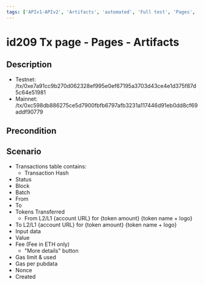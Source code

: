 ```yaml
---
tags: ['APIv1-APIv2', 'Artifacts', 'automated', 'Full test', 'Pages', 'Smoke test', 'Transaction', 'ZKF-2601', 'Active Partly Manual']
---
```


# id209 Tx page - Pages - Artifacts

## Description
  - Testnet: /tx/0xe7a91cc9b270d062328ef995e0ef67195a3703d43ce4e1d375f87d5c64e51981
  - Mainnet: /tx/0xc598db886275ce5d7900fbfb6797afb3231a117446d91eb0dd8cf69addf90779

## Precondition


## Scenario
- Transactions table contains:
    - Transaction Hash
- Status
- Block
- Batch
- From
- To
- Tokens Transferred
    - From L2/L1 \{account URL\} for \{token amount\} \{token name + logo\}
- To L2/L1 \{account URL\} for \{token amount\} \{token name + logo\}
- Input data
- Value
- Fee (Fee in ETH only)
    - "More details" button
- Gas limit & used
- Gas per pubdata
- Nonce
- Created
